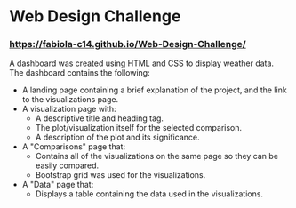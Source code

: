 
# Web Design Challenge

### https://fabiola-c14.github.io/Web-Design-Challenge/

A dashboard was created using HTML and CSS to display weather data. The dashboard contains the following:

* A landing page containing  a brief explanation of the project, and the link to the visualizations page.
* A visualization page with:
  * A descriptive title and heading tag. 
  * The plot/visualization itself for the selected comparison.
  * A description of the plot and its significance.
* A "Comparisons" page that:
  * Contains all of the visualizations on the same page so they can be easily compared.
  * Bootstrap grid was used for the visualizations.
* A "Data" page that:
  * Displays a table containing the data used in the visualizations.
